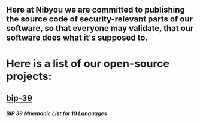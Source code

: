 ## Here at Nibyou we are committed to publishing the source code of security-relevant parts of our software, so that everyone may validate, that our software does what it's supposed to. 

# Here is a list of our open-source projects:

 ## [bip-39](https://github.com/nibyou/bip-39) 
 ##### BIP 39 Mnemonic List for 10 Languages
